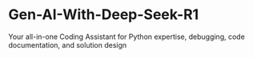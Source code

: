 # Gen-AI-With-Deep-Seek-R1
Your all-in-one Coding Assistant for Python expertise, debugging, code documentation, and solution design
